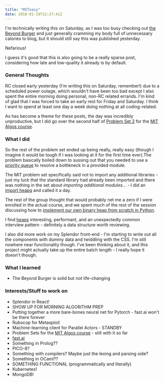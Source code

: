 ```yaml
---
title: "MITeasy"
date: 2018-01-19T22:27:41Z
---
```

I'm technically writing this on Saturday, as I was too busy checking out [the Beyond Burger](http://beyondmeat.com/products/view/beyond-burger) and just generally cramming my body full of unnecessary calories to blog, but it should still say this was published yesterday.

Nefarious!

I guess it's good that this is also going to be a really sparse post, considering how late and low-quality it already is by default.

### General Thoughts
RC closed early yesterday (I'm writing this on Saturday, remember!) due to a scheduled power outage, which wouldn't have been too bad except I also spent the entire morning doing personal, non-RC related errands. I'm kind of glad that I was forced to take an early rest for Friday and Saturday. I think I want to spend at least one day a week doing nothing at all coding-related.

As has become a theme for these posts, the day was incredibly unproductive, but I did go over the second half of [Problem Set 2](https://ocw.mit.edu/courses/electrical-engineering-and-computer-science/6-006-introduction-to-algorithms-fall-2011/assignments/MIT6_006F11_ps2.pdf) for the [MIT Algos course](https://ocw.mit.edu/courses/electrical-engineering-and-computer-science/6-006-introduction-to-algorithms-fall-2011/assignments/).

### What I did
So the rest of the problem set ended up being really, really easy (though I imagine it would be tough if I was looking at it for the first time ever).The problem basically boiled down to sussing out that you needed to use a [priority queue](https://en.wikipedia.org/wiki/Priority_queue) to resolve a bottleneck in a provided module.

The MIT problem set specifically said not to import any additional libraries - just my luck that the standard library had already been imported and there was nothing in the set about *importing additional modules...* - I did an [import heapq](https://docs.python.org/2/library/heapq.html) and called it a day.

The rest of the group thought that would probably net me a zero if I were enrolled in the actual course, and we spent much of the rest of the session discussing how to [implement our own binary heap from scratch in Python](http://interactivepython.org/runestone/static/pythonds/Trees/BinaryHeapImplementation.html).

I find [heaps](https://en.wikipedia.org/wiki/Heap_(data_structure)) interesting, performant, and an unexpectedly common interview pattern - definitely a data structure worth reviewing.

I also did more work on my Splendor front-end - I'm starting to write out all the components with dummy data and twiddling with the CSS. I'm still nowhere near functionality though. I've been thinking about it, and this project might actually take up the entire batch length - I really hope it doesn't though.

### What I learned
* The Beyond Burger is solid but not life-changing

### Interests/Stuff to work on
* Splendor in React!
* SHOW UP FOR MORNING ALGORITHM PREP
* Putting together a more bare-bones neural net for Pytorch - fast.ai won't be there forever
* Rubocop for Metasploit
* Machine-learning client for Parallel Actors - STANDBY
* Problem Sets for the [MIT Algos course](https://ocw.mit.edu/courses/electrical-engineering-and-computer-science/6-006-introduction-to-algorithms-fall-2011/assignments/) - still with it so far
* [fast.ai](http://www.fast.ai/)
* Something in Prolog??
* PICO-8?
* Something with compilers? Maybe just the lexing and parsing side?
* Something in OCaml??
* SOMETHING FUNCTIONAL (programmatically and literally)
* Kubernetes!
* MongoDB!
